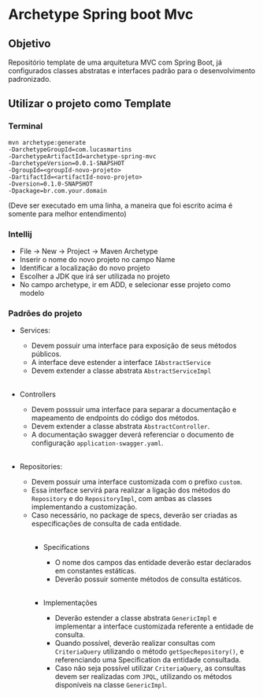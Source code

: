 # Archetype Spring boot Mvc

## Objetivo

Repositório template de uma arquitetura MVC com Spring Boot, já configurados classes
abstratas e interfaces padrão para o desenvolvimento padronizado.

## Utilizar o projeto como Template

### Terminal
    mvn archetype:generate 
    -DarchetypeGroupId=com.lucasmartins 
    -DarchetypeArtifactId=archetype-spring-mvc 
    -DarchetypeVersion=0.0.1-SNAPSHOT 
    -DgroupId=<groupId-novo-projeto> 
    -DartifactId=<artifactId-novo-projeto> 
    -Dversion=0.1.0-SNAPSHOT 
    -Dpackage=br.com.your.domain
(Deve ser executado em uma linha, a maneira que foi escrito acima é 
somente para melhor entendimento)


### Intellij
- File -> New -> Project -> Maven Archetype
- Inserir o nome do novo projeto no campo Name
- Identificar a localização do novo projeto
- Escolher a JDK que irá ser utilizada no projeto
- No campo archetype, ir em ADD, e selecionar esse projeto como modelo

### Padrões do projeto


- Services:
    - Devem possuir uma interface para exposição de seus métodos públicos.
    - A interface deve estender a interface ``IAbstractService``
    - Devem extender a classe abstrata ``AbstractServiceImpl``
      <br><br>

- Controllers
    - Devem posssuir uma interface para separar a documentação e mapeamento de endpoints do código dos métodos.
    - Devem extender a classe abstrata ``AbstractController``.
    - A documentação swagger deverá referenciar o documento de configuração ``application-swagger.yaml``.
      <br><br>
- Repositories:
    - Devem possuir uma interface customizada com o prefixo ``custom``.
    - Essa interface servirá para realizar a ligação dos métodos do ``Repository`` e do ``RepositoryImpl``, com ambas as classes implementando a customização.
    - Caso necessário, no package de specs, deverão ser criadas as especificações de consulta de cada entidade.
      <br><br>
        - Specifications
            - O nome dos campos das entidade deverão estar declarados em constantes estáticas.
            - Deverão possuir somente métodos de consulta estáticos. <br><br>

        - Implementações
            - Deverão estender a classe abstrata ``GenericImpl`` e implementar a interface customizada referente a entidade de consulta.
            - Quando possível, deverão realizar consultas com ``CriteriaQuery`` utilizando o método ``getSpecRepository()``, e referenciando uma Specification da entidade consultada.
            - Caso não seja possível utilizar ``CriteriaQuery``, as consultas devem ser realizadas com ``JPQL``, utilizando os métodos disponíveis na classe ``GenericImpl``.
              <br><br>
 
